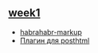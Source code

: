 ## [week1](https://github.com/OperKH/kottans-js-2016/tree/master/week1)
* [habrahabr-markup](https://github.com/OperKH/kottans-js-2016/tree/master/week1/lec1)
* [Плагин для posthtml](https://github.com/OperKH/kottans-js-2016/tree/master/week1/lec2/posthtml-plugin)
